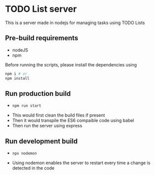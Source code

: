 # TODO List server

This is a server made in nodejs for managing tasks using TODO Lists

## Pre-build requirements
- nodeJS
- npm

Before running the scripts, please install the dependencies using 
``` bash
npm i # or
npm install
```
## Run production build

- ``` bash
  npm run start
  ```
- This would first clean the build files if present
- Then it would transpile the ES6 compaible code using babel
- Then run the server using express

## Run development build

- ``` bash
  npx nodemon
  ```
- Using nodemon enables the server to restart every time a change is detected in the code
